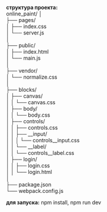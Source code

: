 **структура проекта:**<br />
online_paint/
│<br />
├── pages/<br />
│   ├── index.css<br />
│   └── server.js<br />
│<br />
├── public/<br />
│   ├── index.html<br />
│   └── main.js<br />
│<br />
├── vendor/<br />
│   └── normalize.css<br />
│<br />
├── blocks/<br />
│   ├── canvas/<br />
│   │   └── canvas.css<br />
│   ├── body/<br />
│   │   └── body.css<br />
│   ├── controls/<br />
│   │   ├── controls.css<br />
│   │   ├── __input/<br />
│   │   │   └── controls__input.css<br />
│   │   └── __label/<br />
│   │       └── controls__label.css<br />
│   ├── login/<br />
│   │   ├── login.css<br />
│   │   └── login.html<br />
│<br />
├── package.json<br />
└── webpack.config.js<br />

**для запуска:** npm install, npm run dev
